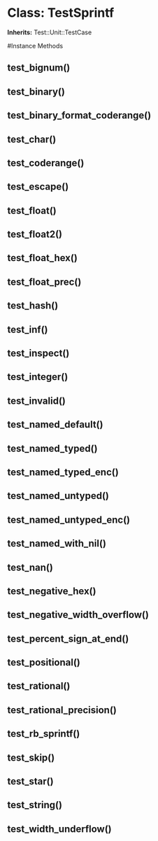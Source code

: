 # Class: TestSprintf
**Inherits:** Test::Unit::TestCase
    




#Instance Methods
## test_bignum() [](#method-i-test_bignum)

## test_binary() [](#method-i-test_binary)

## test_binary_format_coderange() [](#method-i-test_binary_format_coderange)

## test_char() [](#method-i-test_char)

## test_coderange() [](#method-i-test_coderange)

## test_escape() [](#method-i-test_escape)

## test_float() [](#method-i-test_float)

## test_float2() [](#method-i-test_float2)

## test_float_hex() [](#method-i-test_float_hex)

## test_float_prec() [](#method-i-test_float_prec)

## test_hash() [](#method-i-test_hash)

## test_inf() [](#method-i-test_inf)

## test_inspect() [](#method-i-test_inspect)

## test_integer() [](#method-i-test_integer)

## test_invalid() [](#method-i-test_invalid)

## test_named_default() [](#method-i-test_named_default)

## test_named_typed() [](#method-i-test_named_typed)

## test_named_typed_enc() [](#method-i-test_named_typed_enc)

## test_named_untyped() [](#method-i-test_named_untyped)

## test_named_untyped_enc() [](#method-i-test_named_untyped_enc)

## test_named_with_nil() [](#method-i-test_named_with_nil)

## test_nan() [](#method-i-test_nan)

## test_negative_hex() [](#method-i-test_negative_hex)

## test_negative_width_overflow() [](#method-i-test_negative_width_overflow)

## test_percent_sign_at_end() [](#method-i-test_percent_sign_at_end)

## test_positional() [](#method-i-test_positional)

## test_rational() [](#method-i-test_rational)

## test_rational_precision() [](#method-i-test_rational_precision)

## test_rb_sprintf() [](#method-i-test_rb_sprintf)

## test_skip() [](#method-i-test_skip)

## test_star() [](#method-i-test_star)

## test_string() [](#method-i-test_string)

## test_width_underflow() [](#method-i-test_width_underflow)

